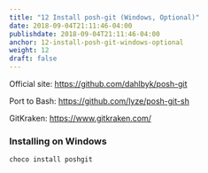 ```yaml
---
title: "12 Install posh-git (Windows, Optional)"
date: 2018-09-04T21:11:46-04:00
publishdate: 2018-09-04T21:11:46-04:00
anchor: 12-install-posh-git-windows-optional
weight: 12
draft: false
---
```


Official site: https://github.com/dahlbyk/posh-git

Port to Bash: https://github.com/lyze/posh-git-sh

GitKraken: https://www.gitkraken.com/

### Installing on Windows

`choco install poshgit`
